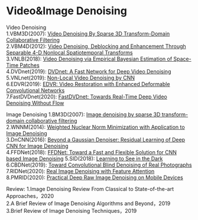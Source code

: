 # Video&Image Denoising

Video Denoising  
1.VBM3D(2007): [Video Denoising By Sparse 3D Transform-Domain Collaborative Filtering](https://webpages.tuni.fi/foi/GCF-BM3D/VBM3D_EUSIPCO_2007.pdf)  
2.VBM4D(2012): [Video Denoising, Deblocking and Enhancement Through Separable 4-D Nonlocal Spatiotemporal Transforms](https://webpages.tuni.fi/foi/papers/VBM4D-TIP-2cols.pdf)  
3.VNLB(2018): [Video Denoising via Empirical Bayesian Estimation of Space-Time Patches](https://github.com/pariasm/vnlb)  
4.DVDnet(2019): [DVDnet: A Fast Network for Deep Video Denoising](https://arxiv.org/abs/1906.11890)  
5.VNLnet(2019): [Non-Local Video Denoising by CNN](https://arxiv.org/abs/1811.12758)  
6.EDVR(2019): [EDVR: Video Restoration with Enhanced Deformable Convolutional Networks](https://arxiv.org/abs/1905.02716)  
7.FastDVDnet(2020): [FastDVDnet: Towards Real-Time Deep Video Denoising Without Flow](https://arxiv.org/abs/1907.01361) 


Image Denoising
1.BM3D(2007): [Image denoising by sparse 3D transform-domain collaborative filtering](https://webpages.tuni.fi/foi/GCF-BM3D/BM3D_TIP_2007.pdf)  
2.WNNM(2014): [Weighted Nuclear Norm Minimization with Application to Image Denoising](http://www4.comp.polyu.edu.hk/~cslzhang/paper/WNNM.pdf)  
3.DnCNN(2016): [Beyond a Gaussian Denoiser: Residual Learning of Deep CNN for Image Denoising](https://arxiv.org/abs/1608.03981)  
4.FFDNet(2018): [FFDNet: Toward a Fast and Flexible Solution for CNN based Image Denoising](https://arxiv.org/abs/1710.04026)
5.SID(2018): [Learning to See in the Dark](https://arxiv.org/abs/1805.01934)
6.CBDNet(2019): [Toward Convolutional Blind Denoising of Real Photographs](https://arxiv.org/abs/1807.04686)
7.RIDNet(2020): [Real Image Denoising with Feature Attention](https://arxiv.org/abs/1904.07396)  
8.PMRID(2020): [Practical Deep Raw Image Denoising on Mobile Devices](https://arxiv.org/abs/2010.06935)

Review:
1.Image Denoising Review From Classical to State-of-the-art Approaches，2020  
2.A Brief Review of Image Denoising Algorithms and Beyond，2019  
3.Brief Review of Image Denoising Techniques，2019  

